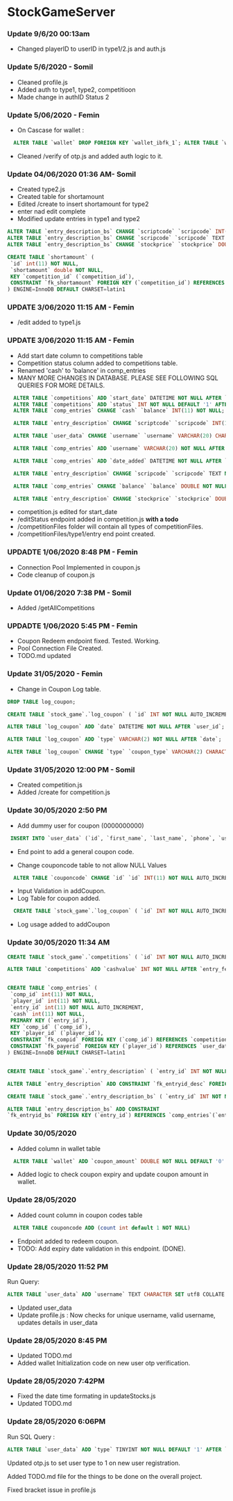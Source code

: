 # StockGameServer

### Update 9/6/20 00:13am
- Changed playerID to userID in type1/2.js and auth.js

### Update 5/6/2020 - Somil
- Cleaned profile.js
- Added auth to type1, type2, competitioon
- Made change in authID Status 2


### Update 5/06/2020 - Femin
 - On Cascase for wallet :
~~~~sql
  ALTER TABLE `wallet` DROP FOREIGN KEY `wallet_ibfk_1`; ALTER TABLE `wallet` ADD CONSTRAINT `wallet_ibfk_1` FOREIGN KEY (`id`) REFERENCES `user_data`(`id`) ON DELETE CASCADE ON UPDATE RESTRICT;
~~~~
 - Cleaned /verify of otp.js and added auth logic to it.

### Update 04/06/2020 01:36 AM- Somil

- Created type2.js
- Created table for shortamount
- Edited /create to insert shortamount for type2
- enter nad edit complete
- Modified update entries in type1 and type2

~~~~sql
ALTER TABLE `entry_description_bs` CHANGE `scriptcode` `scripcode` INT(11) NOT NULL, CHANGE `price` `stockprice` INT(11) NOT NULL, CHANGE `qty` `quantity` INT(11) NOT NULL, CHANGE `netvalue` `amount` INT(11) NOT NULL;
ALTER TABLE `entry_description_bs` CHANGE `scripcode` `scripcode` TEXT NOT NULL;
ALTER TABLE `entry_description_bs` CHANGE `stockprice` `stockprice` DOUBLE NOT NULL, CHANGE `amount` `amount` DOUBLE NOT NULL;

CREATE TABLE `shortamount` (
 `id` int(11) NOT NULL,
 `shortamount` double NOT NULL,
 KEY `competition_id` (`competition_id`),
 CONSTRAINT `fk_shortamount` FOREIGN KEY (`competition_id`) REFERENCES `competitions` (`id`) ON DELETE CASCADE ON UPDATE CASCADE
) ENGINE=InnoDB DEFAULT CHARSET=latin1
~~~~

### UPDATE 3/06/2020 11:15 AM - Femin
 - /edit added to type1.js 

### UPDATE 3/06/2020 11:15 AM - Femin
 - Add start date column to competitions table
 - Competition status column added to competitions table.
 - Renamed 'cash' to 'balance' in comp_entries
 - MANY MORE CHANGES IN DATABASE. PLEASE SEE FOLLOWING SQL QUERIES FOR MORE DETAILS.
~~~~sql
  ALTER TABLE `competitions` ADD `start_date` DATETIME NOT NULL AFTER `day_added`;
  ALTER TABLE `competitions` ADD `status` INT NOT NULL DEFAULT '1' AFTER `last_day`;
  ALTER TABLE `comp_entries` CHANGE `cash` `balance` INT(11) NOT NULL;

  ALTER TABLE `entry_description` CHANGE `scriptcode` `scripcode` INT(11) NOT NULL, CHANGE `buy_price` `stockprice` INT(11) NOT NULL, CHANGE `buy_qty` `quantity` INT(11) NOT NULL, CHANGE `netvalue` `amount` INT(11) NOT NULL;

  ALTER TABLE `user_data` CHANGE `username` `username` VARCHAR(20) CHARACTER SET utf8 COLLATE utf8_general_ci NULL DEFAULT NULL;

  ALTER TABLE `comp_entries` ADD `username` VARCHAR(20) NOT NULL AFTER `player_id`;

  ALTER TABLE `comp_entries` ADD `date_added` DATETIME NOT NULL AFTER `balance`, ADD `date_edited` DATETIME NOT NULL AFTER `date_added`;

  ALTER TABLE `entry_description` CHANGE `scripcode` `scripcode` TEXT NOT NULL;

  ALTER TABLE `comp_entries` CHANGE `balance` `balance` DOUBLE NOT NULL;

  ALTER TABLE `entry_description` CHANGE `stockprice` `stockprice` DOUBLE NOT NULL, CHANGE `amount` `amount` DOUBLE NOT NULL;
~~~~
 - competition.js edited for start_date
 - /editStatus endpoint added in competition.js **with a todo**
 - /competitionFiles folder will contain all types of competitionFiles. 
 - /competitionFiles/type1/entry end point created.

### UPDADTE 1/06/2020 8:48 PM - Femin
 - Connection Pool Implemented in coupon.js
 - Code cleanup of coupon.js
  
### Update 01/06/2020 7:38 PM - Somil

- Added /getAllCompetitions

### UPDADTE 1/06/2020 5:45 PM - Femin
 - Coupon Redeem endpoint fixed. Tested. Working.
 - Pool Connection File Created.
 - TODO.md updated

### Update 31/05/2020 - Femin
 - Change in Coupon Log table.
~~~~sql
DROP TABLE log_coupon;

CREATE TABLE `stock_game`.`log_coupon` ( `id` INT NOT NULL AUTO_INCREMENT , `coupon_id` TEXT NOT NULL , `coupon_code` TEXT NOT NULL , `amount` DOUBLE NOT NULL , `log_type` TEXT NOT NULL , `phone` TEXT NOT NULL , `user_id` INT NULL , PRIMARY KEY (`id`)) ENGINE = InnoDB;

ALTER TABLE `log_coupon` ADD `date` DATETIME NOT NULL AFTER `user_id`;

ALTER TABLE `log_coupon` ADD `type` VARCHAR(2) NOT NULL AFTER `date`;

ALTER TABLE `log_coupon` CHANGE `type` `coupon_type` VARCHAR(2) CHARACTER SET utf8 COLLATE utf8_general_ci NOT NULL;
~~~~

### Update 31/05/2020 12:00 PM - Somil
- Created competition.js
- Added /create for competition.js

### Update 30/05/2020 2:50 PM
 - Add dummy user for coupon (0000000000)
~~~~sql
 INSERT INTO `user_data` (`id`, `first_name`, `last_name`, `phone`, `username`, `date_registered`, `last_login`, `last_login_ip`, `FCM_token`, `login_token`, `usr_setupdone`, `type`) VALUES (NULL, 'Coupon', 'Dummy', '0000000000', 'coupondummy', '2000-12-31 00:00:00', NULL, NULL, NULL, NULL, '0', '3');
~~~~
 - End point to add a general coupon code.

- Change couponcode table to not allow NULL Values
~~~~sql
  ALTER TABLE `couponcode` CHANGE `id` `id` INT(11) NOT NULL AUTO_INCREMENT, CHANGE `phone` `phone` VARCHAR(10) CHARACTER SET utf8 COLLATE utf8_general_ci NOT NULL, CHANGE `code` `code` TEXT CHARACTER SET utf8 COLLATE utf8_general_ci NOT NULL, CHANGE `date_added` `date_added` DATETIME NOT NULL, CHANGE `expiry_date` `expiry_date` DATETIME NOT NULL, CHANGE `amount` `amount` DOUBLE NOT NULL;
~~~~

- Input Validation in addCoupon.
- Log Table for coupon added. 
~~~~sql
  CREATE TABLE `stock_game`.`log_coupon` ( `id` INT NOT NULL AUTO_INCREMENT , `type` TEXT NOT NULL , `log` TEXT NOT NULL , PRIMARY KEY (`id`))
~~~~
- Log usage added to addCoupon

### Update 30/05/2020 11:34 AM
~~~sql
CREATE TABLE `stock_game`.`competitions` ( `id` INT NOT NULL AUTO_INCREMENT ,  `type` INT NOT NULL ,  `entry_fee` INT NOT NULL ,  `max_entry` INT NOT NULL ,  `entries_count` INT NOT NULL ,  `duration_day` INT NOT NULL ,  `day_added` DATETIME NOT NULL ,  `last_day` DATETIME NOT NULL ,    PRIMARY KEY  (`id`)) ENGINE = InnoDB;

ALTER TABLE `competitions` ADD `cashvalue` INT NOT NULL AFTER `entry_fee`;


CREATE TABLE `comp_entries` (
 `comp_id` int(11) NOT NULL,
 `player_id` int(11) NOT NULL,
 `entry_id` int(11) NOT NULL AUTO_INCREMENT,
 `cash` int(11) NOT NULL,
 PRIMARY KEY (`entry_id`),
 KEY `comp_id` (`comp_id`),
 KEY `player_id` (`player_id`),
 CONSTRAINT `fk_compid` FOREIGN KEY (`comp_id`) REFERENCES `competitions` (`id`) ON DELETE CASCADE,
 CONSTRAINT `fk_payerid` FOREIGN KEY (`player_id`) REFERENCES `user_data` (`id`) ON DELETE CASCADE ON UPDATE CASCADE
) ENGINE=InnoDB DEFAULT CHARSET=latin1


CREATE TABLE `stock_game`.`entry_description` ( `entry_id` INT NOT NULL , `scriptcode` INT NOT NULL , `buy_price` INT NOT NULL , `buy_qty` INT NOT NULL , `netvalue` INT NOT NULL ) ENGINE = InnoDB;

ALTER TABLE `entry_description` ADD CONSTRAINT `fk_entryid_desc` FOREIGN KEY (`entry_id`) REFERENCES `comp_entries`(`entry_id`) ON DELETE CASCADE ON UPDATE CASCADE;

CREATE TABLE `stock_game`.`entry_description_bs` ( `entry_id` INT NOT NULL , `scriptcode` INT NOT NULL , `buy_price` INT NOT NULL , `buy_qty` INT NOT NULL , `netvalue` INT NOT NULL, `buy_or_sell` TINYINT NOT NULL ) ENGINE = InnoDB;

ALTER TABLE `entry_description_bs` ADD CONSTRAINT 
`fk_entryid_bs` FOREIGN KEY (`entry_id`) REFERENCES `comp_entries`(`entry_id`) ON DELETE CASCADE ON UPDATE CASCADE;
~~~

### Update 30/05/2020
 - Added column in wallet table
~~~~sql
  ALTER TABLE `wallet` ADD `coupon_amount` DOUBLE NOT NULL DEFAULT '0' AFTER `money_played`;
~~~~

 - Added logic to check coupon expiry and update coupon amount in wallet.

### Update 28/05/2020 
  - Added count column in coupon codes table
  ~~~~sql
    ALTER TABLE couponcode ADD (count int default 1 NOT NULL)
  ~~~~

  - Endpoint added to redeem coupon.
  - TODO: Add expiry date validation in this endpoint. (DONE).

### Update 28/05/2020 11:52 PM

Run Query:
~~~sql
ALTER TABLE `user_data` ADD `username` TEXT CHARACTER SET utf8 COLLATE utf8_general_ci NULL AFTER `phone`;
~~~
- Updated user_data
- Update profile.js : Now checks for unique username, valid username, updates details in user_data

### Update 28/05/2020 8:45 PM
- Updated TODO.md
- Added wallet Initialization code on new user otp verification.


### Update 28/05/2020 7:42PM
 - Fixed the date time formating in updateStocks.js 
 - Updated TODO.md

### Update 28/05/2020 6:06PM 

Run SQL Query : 
~~~~sql
ALTER TABLE `user_data` ADD `type` TINYINT NOT NULL DEFAULT '1' AFTER `usr_setupdone`;
~~~~

Updated otp.js to set user type to 1 on new user registration.

Added TODO.md file for the things to be done on the overall project.

Fixed bracket issue in profile.js

